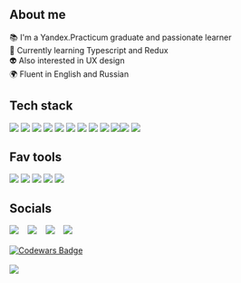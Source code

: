 ## About me
📚 I'm a Yandex.Practicum graduate and passionate learner <br>
🔭 Currently learning Typescript and Redux <br>
👽 Also interested in UX design <br>
🌍 Fluent in English and Russian <br>
 
## Tech stack
<img src="https://img.shields.io/badge/HTML5-424661?style=for-the-badge&logo=HTML5&logoColor=E96227"/> <img src="https://img.shields.io/badge/CSS3-3a405a?style=for-the-badge&logo=CSS3&logoColor=2662EA"/> <img src="https://img.shields.io/badge/Sass-424661?style=for-the-badge&logo=sass&logoColor=C56394"/> <img src="https://img.shields.io/badge/Javascript-4a4e69?style=for-the-badge&logo=javascript&logoColor=F0D81D"/> <img src="https://img.shields.io/badge/React-4a4e69?style=for-the-badge&logo=react&logoColor=5FD3F3"/> <img src="https://img.shields.io/badge/MongoDB-424661?style=for-the-badge&logo=MongoDB&logoColor=7CB705"/> <img src="https://img.shields.io/badge/Git-3a405a?style=for-the-badge&logo=git&logoColor=E94D31"/> <img src="https://img.shields.io/badge/Node.js-424661?style=for-the-badge&logo=NODE.js&logoColor=7CB705"/> <img src="https://img.shields.io/badge/Express-4a4e69?style=for-the-badge&logo=Express&logoColor=black"/> <img src="https://img.shields.io/badge/TypeScript-3a405a?style=for-the-badge&logo=TypeScript&logoColor=3174C0"/><img src="https://img.shields.io/badge/Socket.io-4a4e69?style=for-the-badge&logo=Socket.io&logoColor=black"/> 
<img src="https://img.shields.io/badge/styledcomponents-424661?style=for-the-badge&logo=styledcomponents&logoColor=black"/> 

## Fav tools
<img src="https://img.shields.io/badge/Webpack-4a4e69?style=for-the-badge&logo=Webpack&logoColor=8BCFF3"/> <img src="https://img.shields.io/badge/Figma-424661?style=for-the-badge&logo=Figma&logoColor=F76E60"/> <img src="https://img.shields.io/badge/WebStorm-3a405a?style=for-the-badge&logo=WebStorm&logoColor=00C6D1"/> <img src="https://img.shields.io/badge/VSCode-424661?style=for-the-badge&logo=Visual Studio Code&logoColor=2B7BB4"/> <img src="https://img.shields.io/badge/Slack-4a4e69?style=for-the-badge&logo=Slack&logoColor=D91E57"/>


## Socials
<a href="https://t.me/julienneb" target="blank"><img src="https://img.shields.io/badge/Telegram-29A4E4?style=flat&logo=Telegram&logoColor=white"/></a>&nbsp;&nbsp;&nbsp;&nbsp;<a href="https://www.linkedin.com/in/julbrn/" target="blank"><img src="https://img.shields.io/badge/Linkedin-0963BC?style=flat&logo=Linkedin&logoColor=white"/></a>&nbsp;&nbsp;&nbsp;&nbsp;<a href="https://codepen.io/julbrn" target="blank"><img src="https://img.shields.io/badge/Codepen-4a4e69?style=flat&logo=Codepen&logoColor=202020"/></a>&nbsp;&nbsp;&nbsp;&nbsp;<a href="https://www.codewars.com/users/julbrn"><img src="https://img.shields.io/badge/Codewars-4a4e69?style=flat&logo=Codewars&logoColor=202020"/></a>
<br><br>
[![Codewars Badge](https://www.codewars.com/users/julbrn/badges/small)](https://www.codewars.com/users/julbrn)
<br><br>
![](https://komarev.com/ghpvc/?username=julbrn&color=3a405a&style=flat-square)

